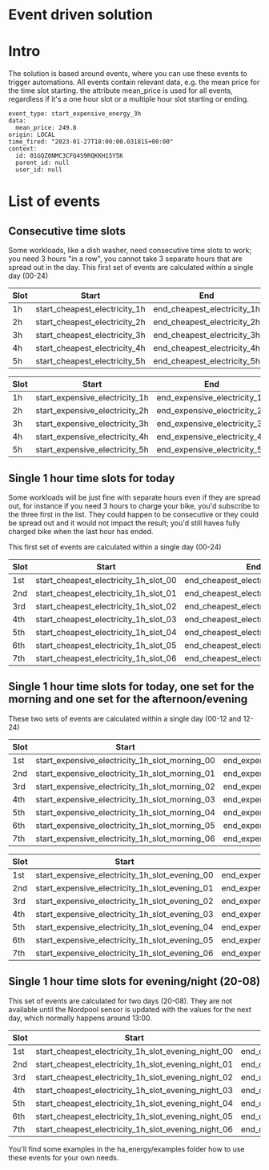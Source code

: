 # Event driven solution
# Intro
The solution is based around events, where you can use these events to trigger automations. All events contain relevant data, e.g. the mean price for the time slot starting.
the attribute mean_price is used for all events, regardless if it's a one hour slot or a multiple hour slot starting or ending.

```
event_type: start_expensive_energy_3h
data:
  mean_price: 249.8
origin: LOCAL
time_fired: "2023-01-27T18:00:00.031815+00:00"
context:
  id: 01GQZ0NMC3CFQ4S9RQKKH15Y5K
  parent_id: null
  user_id: null
```

# List of events
## Consecutive time slots
Some workloads, like a dish washer, need consecutive time slots to work; you need 3 hours "in a row", you cannot take 3 separate hours that are spread out in the day.
This first set of events are calculated within a single day (00-24)

| Slot | Start                         | End                         |
|------|-------------------------------|-----------------------------|
| 1h   | start_cheapest_electricity_1h | end_cheapest_electricity_1h |
| 2h   | start_cheapest_electricity_2h | end_cheapest_electricity_2h |
| 3h   | start_cheapest_electricity_3h | end_cheapest_electricity_3h |    
| 4h   | start_cheapest_electricity_4h | end_cheapest_electricity_4h |    
| 5h   | start_cheapest_electricity_5h | end_cheapest_electricity_5h |    


| Slot | Start                          | End                          |
|------|--------------------------------|------------------------------|
| 1h   | start_expensive_electricity_1h | end_expensive_electricity_1h |
| 2h   | start_expensive_electricity_2h | end_expensive_electricity_2h |
| 3h   | start_expensive_electricity_3h | end_expensive_electricity_3h |    
| 4h   | start_expensive_electricity_4h | end_expensive_electricity_4h |    
| 5h   | start_expensive_electricity_5h | end_expensive_electricity_5h |    

## Single 1 hour time slots for today
Some workloads will be just fine with separate hours even if they are spread out, for instance if you need 3 hours to charge your bike, you'd subscribe to the three first in the list. They could happen to be consecutive or they could be spread out and it would not impact the result; you'd still havea fully charged bike when the last hour has ended.

This first set of events are calculated within a single day (00-24)

| Slot | Start                                 | End                                 |
|------|---------------------------------------|-------------------------------------|
| 1st  | start_cheapest_electricity_1h_slot_00 | end_cheapest_electricity_1h_slot_00 |
| 2nd  | start_cheapest_electricity_1h_slot_01 | end_cheapest_electricity_1h_slot_01 |
| 3rd  | start_cheapest_electricity_1h_slot_02 | end_cheapest_electricity_1h_slot_02 |    
| 4th  | start_cheapest_electricity_1h_slot_03 | end_cheapest_electricity_1h_slot_03 |    
| 5th  | start_cheapest_electricity_1h_slot_04 | end_cheapest_electricity_1h_slot_04 |    
| 6th  | start_cheapest_electricity_1h_slot_05 | end_cheapest_electricity_1h_slot_05 |    
| 7th  | start_cheapest_electricity_1h_slot_06 | end_cheapest_electricity_1h_slot_06 |    

## Single 1 hour time slots for today, one set for the morning and one set for the afternoon/evening
These two sets of events are calculated within a single day (00-12 and 12-24)

| Slot | Start                                          | End                                          |
|------|------------------------------------------------|----------------------------------------------|
| 1st  | start_expensive_electricity_1h_slot_morning_00 | end_expensive_electricity_1h_slot_morning_00 |
| 2nd  | start_expensive_electricity_1h_slot_morning_01 | end_expensive_electricity_1h_slot_morning_01 |
| 3rd  | start_expensive_electricity_1h_slot_morning_02 | end_expensive_electricity_1h_slot_morning_02 |    
| 4th  | start_expensive_electricity_1h_slot_morning_03 | end_expensive_electricity_1h_slot_morning_03 |    
| 5th  | start_expensive_electricity_1h_slot_morning_04 | end_expensive_electricity_1h_slot_morning_04 |    
| 6th  | start_expensive_electricity_1h_slot_morning_05 | end_expensive_electricity_1h_slot_morning_05 |    
| 7th  | start_expensive_electricity_1h_slot_morning_06 | end_expensive_electricity_1h_slot_morning_06 |    


| Slot | Start                                          | End                                          |
|------|------------------------------------------------|----------------------------------------------|
| 1st  | start_expensive_electricity_1h_slot_evening_00 | end_expensive_electricity_1h_slot_evening_00 |
| 2nd  | start_expensive_electricity_1h_slot_evening_01 | end_expensive_electricity_1h_slot_evening_01 |
| 3rd  | start_expensive_electricity_1h_slot_evening_02 | end_expensive_electricity_1h_slot_evening_02 |    
| 4th  | start_expensive_electricity_1h_slot_evening_03 | end_expensive_electricity_1h_slot_evening_03 |    
| 5th  | start_expensive_electricity_1h_slot_evening_04 | end_expensive_electricity_1h_slot_evening_04 |    
| 6th  | start_expensive_electricity_1h_slot_evening_05 | end_expensive_electricity_1h_slot_evening_05 |    
| 7th  | start_expensive_electricity_1h_slot_evening_06 | end_expensive_electricity_1h_slot_evening_06 |    

## Single 1 hour time slots for evening/night (20-08)
This  set of events are calculated for two days (20-08). They are not available until the Nordpool sensor is updated with the values for the next day, which normally happens around 13:00.

| Slot | Start                                               | End                                               |
|------|-----------------------------------------------------|---------------------------------------------------|
| 1st  | start_cheapest_electricity_1h_slot_evening_night_00 | end_cheapest_electricity_1h_slot_evening_night_00 |
| 2nd  | start_cheapest_electricity_1h_slot_evening_night_01 | end_cheapest_electricity_1h_slot_evening_night_01 |
| 3rd  | start_cheapest_electricity_1h_slot_evening_night_02 | end_cheapest_electricity_1h_slot_evening_night_02 |    
| 4th  | start_cheapest_electricity_1h_slot_evening_night_03 | end_cheapest_electricity_1h_slot_evening_night_03 |    
| 5th  | start_cheapest_electricity_1h_slot_evening_night_04 | end_cheapest_electricity_1h_slot_evening_night_04 |    
| 6th  | start_cheapest_electricity_1h_slot_evening_night_05 | end_cheapest_electricity_1h_slot_evening_night_05 |    
| 7th  | start_cheapest_electricity_1h_slot_evening_night_06 | end_cheapest_electricity_1h_slot_evening_night_06 |    



You'll find some examples in the ha_energy/examples folder how to use these events for your own needs.
